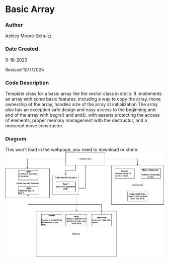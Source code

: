 
# Basic Array
### Author
Ashley Moore-Schultz

### Date Created
9-18-2023

Revised 10/7/2024

### Code Description
Template class for a basic array like the vector class in stdlib.
It implements an array with some basic features, including a way to copy the array,
move ownership of the array, handles size of the array at initialization 
The array also has an exception safe design
and easy access to the beginning and end of the array with begin() and end(). 
with asserts protecting the access of elements, 
proper memory management with the destructor, and a noexcept move constructor.

### Diagram
This won't load in the webpage, you need to download or clone.
![Alt text](images\basic_array_diagram.png)
